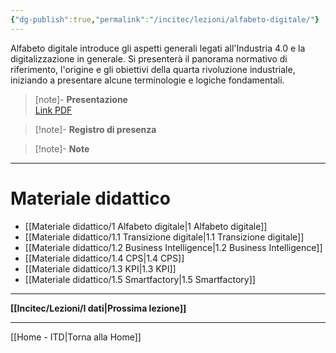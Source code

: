```yaml
---
{"dg-publish":true,"permalink":"/incitec/lezioni/alfabeto-digitale/"}
---
```


Alfabeto digitale introduce gli aspetti generali legati all'Industria 4.0 e la digitalizzazione in generale. Si presenterà il panorama normativo di riferimento, l'origine e gli obiettivi della quarta rivoluzione industriale, iniziando a presentare alcune terminologie e logiche fondamentali.

>[note]- **Presentazione**   
> [Link PDF](https://diapasonpolaris-my.sharepoint.com/personal/attanasio_polarisengineeringspa_com/Documents/POLARIS%20TECNICO/DOCUMENTI%20TECNICI/FORMAZIONE/FORMAZIONE%204.0/POLARIS_ACADEMY_rev00/01_Programma%20corso/01_Alfabeto%20Digitale/03_Presentazione%20power%20point/Formazione%204.0_%20alfabeto%20digitale.pdf)

> [!note]- **Registro di presenza**  

> [!note]- **Note**

---
# Materiale didattico

- [[Materiale didattico/1 Alfabeto digitale\|1 Alfabeto digitale]]
- [[Materiale didattico/1.1 Transizione digitale\|1.1 Transizione digitale]]
- [[Materiale didattico/1.2 Business Intelligence\|1.2 Business Intelligence]]
- [[Materiale didattico/1.4 CPS\|1.4 CPS]]
- [[Materiale didattico/1.3 KPI\|1.3 KPI]]
- [[Materiale didattico/1.5 Smartfactory\|1.5 Smartfactory]]

---

**[[Incitec/Lezioni/I dati\|Prossima lezione]]**

---

[[Home - ITD\|Torna alla Home]]
